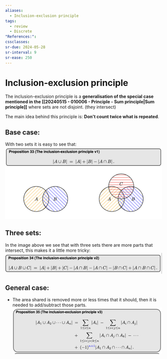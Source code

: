 ```yaml
---
aliases:
  - Inclusion-exclusion principle
tags:
  - review
  - Discrete
"References:": 
cssclasses:
sr-due: 2024-05-28
sr-interval: 9
sr-ease: 250
---
```

# Inclusion-exclusion principle
The inclusion-exclusion principle is a **generalisation of the special case mentioned in the [[20240515 - 010006 - Principle - Sum principle|Sum principle]]** where sets are not disjoint. (they intersect)

The main idea behind this principle is: **Don't count twice what is repeated**. 

## Base case:
With two sets it is easy to see that:
![Pasted image 20240205122741](../99%20-%20Meta/0.%20Attachments/Pasted%20image%2020240205122741.png)

## Three sets:
In the image above we see that with three sets there are more parts that intersect, this makes it a little more tricky:
![Pasted image 20240205123251](../99%20-%20Meta/0.%20Attachments/Pasted%20image%2020240205123251.png)

## General case:
+ The area shared is removed more or less times that it should, then it is needed to add/subtract those parts. 
![Pasted image 20240205123235](../99%20-%20Meta/0.%20Attachments/Pasted%20image%2020240205123235.png)

